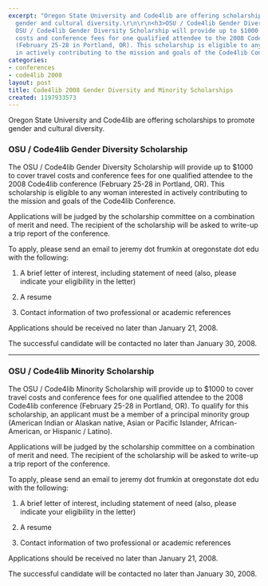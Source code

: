 ```yaml
---
excerpt: "Oregon State University and Code4lib are offering scholarships to promote
  gender and cultural diversity.\r\n\r\n<h3>OSU / Code4lib Gender Diversity Scholarship</h3>\r\n\r\nThe
  OSU / Code4lib Gender Diversity Scholarship will provide up to $1000 to cover travel
  costs and conference fees for one qualified attendee to the 2008 Code4lib conference
  (February 25-28 in Portland, OR). This scholarship is eligible to any woman interested
  in actively contributing to the mission and goals of the Code4lib Conference. \r\n\r"
categories:
- conferences
- code4lib 2008
layout: post
title: Code4lib 2008 Gender Diversity and Minority Scholarships
created: 1197933573
---
```

Oregon State University and Code4lib are offering scholarships to promote gender and cultural diversity.

<h3>OSU / Code4lib Gender Diversity Scholarship</h3>

The OSU / Code4lib Gender Diversity Scholarship will provide up to $1000 to cover travel costs and conference fees for one qualified attendee to the 2008 Code4lib conference (February 25-28 in Portland, OR). This scholarship is eligible to any woman interested in actively contributing to the mission and goals of the Code4lib Conference. 

Applications will be judged by the scholarship committee on a combination of merit and need. The recipient of the scholarship will be asked to write-up a trip report of the conference.

To apply, please send an email to jeremy dot frumkin at oregonstate dot edu with the following:

1) A brief letter of interest, including statement of need (also, please indicate your eligibility in the letter)

2) A resume

3) Contact information of two professional or academic references

Applications should be received no later than January 21, 2008.

The successful candidate will be contacted no later than January 30, 2008.

----

<h3>OSU / Code4lib Minority Scholarship</h3>

The OSU / Code4lib Minority Scholarship will provide up to $1000 to cover travel costs and conference fees for one qualified attendee to the 2008 Code4lib conference (February 25-28 in Portland, OR). To qualify for this scholarship, an applicant must be a member of a principal minority group (American Indian or Alaskan native, Asian or Pacific Islander, African-American, or Hispanic / Latino).

Applications will be judged by the scholarship committee on a combination of merit and need. The recipient of the scholarship will be asked to write-up a trip report of the conference.

To apply, please send an email to jeremy dot frumkin at oregonstate dot edu with the following:

1) A brief letter of interest, including statement of need (also, please indicate your eligibility in the letter)

2) A resume

3) Contact information of two professional or academic references

Applications should be received no later than January 21, 2008.

The successful candidate will be contacted no later than January 30, 2008.


